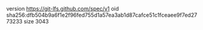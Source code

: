 version https://git-lfs.github.com/spec/v1
oid sha256:dfb504b9a6f1e2f96fed755d1a57ea3ab1d87cafce51c1fceaee9f7ed2773233
size 3043
